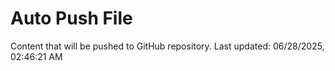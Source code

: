 # Auto Push File

Content that will be pushed to GitHub repository.
Last updated: 06/28/2025, 02:46:21 AM